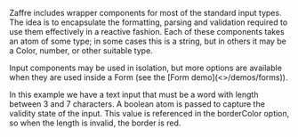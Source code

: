 Zaffre includes wrapper components for most of the standard input types. The idea is to encapsulate the formatting, parsing and validation required to use them effectively in a reactive fashion. Each of these components takes an atom of some type; in some cases this is a string, but in others it may be a Color, number, or other suitable type. 

Input components may be used in isolation, but more options are available when they are used inside a Form (see the [Form demo](<<AB>>/demos/forms)).

In this example we have a text input that must be a word with length between 3 and 7 characters. A boolean atom is passed to capture the validity state of the input. This value is referenced in the borderColor option, so when the length is invalid, the border is red.